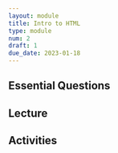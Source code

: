 ```yaml
---
layout: module
title: Intro to HTML
type: module
num: 2
draft: 1
due_date: 2023-01-18
---
```



## Essential Questions

## Lecture

## Activities